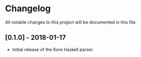 # Changelog
All notable changes to this project will be documented in this file.

## [0.1.0] - 2018-01-17
- Initial release of the Kore Haskell parser.
